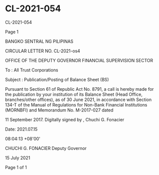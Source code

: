 # CL-2021-054

CL-2021-054

Page 1

BANGKO SENTRAL NG PILIPINAS

CIRCULAR LETTER NO. CL-2021-os4

OFFICE OF THE DEPUTY GOVERNOR FINANCIAL SUPERVISION SECTOR

To : All Trust Corporations

Subject : Publication/Posting of Balance Sheet (BS)

Pursuant to Section 61 of Republic Act No. 8791, a call is hereby made for the publication by your institution of its Balance Sheet (Head Office, branches/other offices), as of 30 June 2021, in accordance with Section 134-T of the Manual of Regulations for Non-Bank Financial Institutions (MORNBFI) and Memorandum No. M-2017-027 dated

11 September 2017. Digitally signed by , Chuchi G. Fonacier

Date: 2021.07.15

08:04:13 +08'00'

CHUCHI G. FONACIER Deputy Governor

15 July 2021

Page 1 of 1